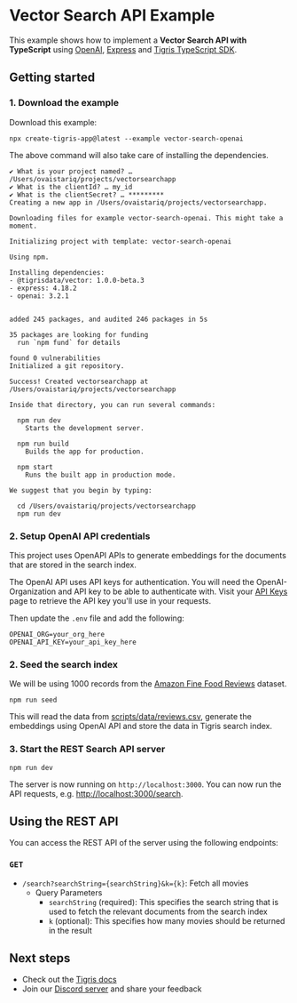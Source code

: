 # Vector Search API Example

This example shows how to implement a **Vector Search API with TypeScript** using
[OpenAI](https://platform.openai.com/),
[Express](https://expressjs.com/) and
[Tigris TypeScript SDK](https://docs.tigrisdata.com/typescript/).

## Getting started

### 1. Download the example

Download this example:

```
npx create-tigris-app@latest --example vector-search-openai
```

The above command will also take care of installing the dependencies.

```shell
✔ What is your project named? … /Users/ovaistariq/projects/vectorsearchapp
✔ What is the clientId? … my_id
✔ What is the clientSecret? … *********
Creating a new app in /Users/ovaistariq/projects/vectorsearchapp.

Downloading files for example vector-search-openai. This might take a moment.

Initializing project with template: vector-search-openai

Using npm.

Installing dependencies:
- @tigrisdata/vector: 1.0.0-beta.3
- express: 4.18.2
- openai: 3.2.1


added 245 packages, and audited 246 packages in 5s

35 packages are looking for funding
  run `npm fund` for details

found 0 vulnerabilities
Initialized a git repository.

Success! Created vectorsearchapp at /Users/ovaistariq/projects/vectorsearchapp

Inside that directory, you can run several commands:

  npm run dev
    Starts the development server.

  npm run build
    Builds the app for production.

  npm start
    Runs the built app in production mode.

We suggest that you begin by typing:

  cd /Users/ovaistariq/projects/vectorsearchapp
  npm run dev
```

### 2. Setup OpenAI API credentials

This project uses OpenAPI APIs to generate embeddings for the documents
that are stored in the search index.

The OpenAI API uses API keys for authentication. You will need the
OpenAI-Organization and API key to be able to authenticate with.
Visit your [API Keys](https://platform.openai.com/account/api-keys) page to
retrieve the API key you'll use in your requests.

Then update the `.env` file and add the following:

```env
OPENAI_ORG=your_org_here
OPENAI_API_KEY=your_api_key_here
```

### 2. Seed the search index

We will be using 1000 records from the
[Amazon Fine Food Reviews](https://www.kaggle.com/datasets/snap/amazon-fine-food-reviews?resource=download)
dataset.

```shell
npm run seed
```

This will read the data from [scripts/data/reviews.csv](scripts/data/reviews.csv),
generate the embeddings using OpenAI API and store the data in Tigris search index.

### 3. Start the REST Search API server

```
npm run dev
```

The server is now running on `http://localhost:3000`. You can now run the API
requests, e.g.
[http://localhost:3000/search](http://localhost:3000/search).

## Using the REST API

You can access the REST API of the server using the following endpoints:

### `GET`

- `/search?searchString={searchString}&k={k}`: Fetch all movies
  - Query Parameters
    - `searchString` (required): This specifies the search string that is used
      to fetch the relevant documents from the search index
    - `k` (optional): This specifies how many movies should be returned in
      the result

## Next steps

- Check out the [Tigris docs](https://docs.tigrisdata.com/)
- Join our [Discord server](http://discord.tigrisdata.com/) and share your
  feedback
